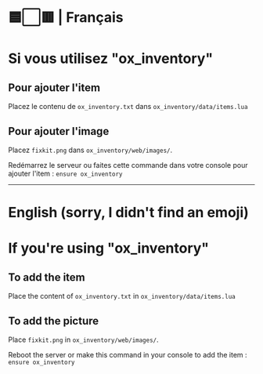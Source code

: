 # 🟦⬜🟥 | Français
# Si vous utilisez "ox_inventory"
## Pour ajouter l'item
Placez le contenu de `ox_inventory.txt` dans `ox_inventory/data/items.lua`
## Pour ajouter l'image
Placez `fixkit.png` dans `ox_inventory/web/images/`.

Redémarrez le serveur ou faites cette commande dans votre console pour ajouter l'item :
`ensure ox_inventory`

--------------------------------------------------------------------------------------------------------------------

# English (sorry, I didn't find an emoji)
# If you're using "ox_inventory"
## To add the item
Place the content of `ox_inventory.txt` in `ox_inventory/data/items.lua`
## To add the picture
Place `fixkit.png` in `ox_inventory/web/images/`.

Reboot the server or make this command in your console to add the item :
`ensure ox_inventory`
